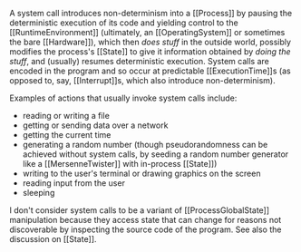 A system call introduces non-determinism into a [[Process]] by pausing the deterministic execution of its code and yielding control to the [[RuntimeEnvironment]] (ultimately, an [[OperatingSystem]] or sometimes the bare [[Hardware]]), which then _does stuff_ in the outside world, possibly modifies the process's [[State]] to give it information obtained by _doing the stuff_, and (usually) resumes deterministic execution. System calls are encoded in the program and so occur at predictable [[ExecutionTime]]s (as opposed to, say, [[Interrupt]]s, which also introduce non-determinism).

Examples of actions that usually invoke system calls include:

- reading or writing a file
- getting or sending data over a network
- getting the current time
- generating a random number (though pseudorandomness can be achieved without system calls, by seeding a random number generator like a [[MersenneTwister]] with in-process [[State]])
- writing to the user's terminal or drawing graphics on the screen
- reading input from the user
- sleeping

I don't consider system calls to be a variant of [[ProcessGlobalState]] manipulation because they access state that can change for reasons not discoverable by inspecting the source code of the program. See also the discussion on [[State]].